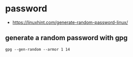 # password

* https://linuxhint.com/generate-random-password-linux/

## generate a random password with gpg
```
gpg --gen-random --armor 1 14
```
